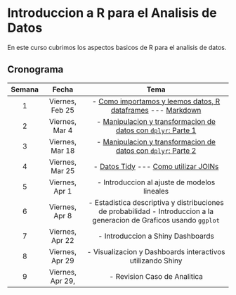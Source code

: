 # Introduccion a R para el Analisis de Datos

En este curso cubrimos los aspectos basicos de R para el analisis de datos.

## Cronograma

| **Semana** 	|     **Fecha**    	|                                                        **Tema**                                                       	| 
|:----------:	|:----------------:	|:---------------------------------------------------------------------------------------------------------------------:	|
|          1 	|  Viernes, Feb 25 	| - [Como importamos y leemos datos, R dataframes](https://github.com/jdposada/r_course/blob/main/src/intro_r.ipynb)  --- [Markdown](https://github.com/jdposada/r_course/blob/deaf75ce5433923eefc04a1ab9f62d6774d0897c/src/r_markdown_example.Rmd#L1)                                                         	|                         	|                                 	|
|          2 	|   Viernes, Mar 4 	| - [Manipulacion y transformacion de datos con `dplyr`: Parte 1](https://github.com/jdposada/r_course/blob/deaf75ce5433923eefc04a1ab9f62d6774d0897c/src/dplyr_basics.Rmd#L1)                                                        	|                         	|                                 	|
|          3 	|  Viernes, Mar 18 	| - [Manipulacion y transformacion de datos con `dplyr`: Parte 2](https://github.com/jdposada/r_course/blob/deaf75ce5433923eefc04a1ab9f62d6774d0897c/src/dplyr_basics_part2.Rmd#L1)                                                        	|                         	|                                 	|
|          4 	|  Viernes, Mar 25 	| - [Datos Tidy](https://github.com/jdposada/r_course/blob/deaf75ce5433923eefc04a1ab9f62d6774d0897c/src/tidy_data.Rmd#L1) --- [Como utilizar JOINs](https://github.com/jdposada/r_course/blob/deaf75ce5433923eefc04a1ab9f62d6774d0897c/src/working_with_joins.Rmd#L1)                                 	|                         	|                                 	|
|          5 	|  Viernes, Apr 1 	| - Introduccion al ajuste de modelos lineales                            	|                         	|                                 	|
|          6 	|   Viernes, Apr 8 	| - Estadistica descriptiva y distribuciones de probabilidad - Introduccion a la generacion de Graficos usando `ggplot` 	|                         	|                                 	|
|          7 	|   Viernes, Apr 22 	| - Introduccion a Shiny Dashboards                                                                                     	|                         	|                                 	|
|          8 	|  Viernes, Apr 29 	| - Visualizacion y Dashboards interactivos utilizando Shiny                                                            	|                         	|                                 	|
|          9 	| Viernes, Apr 29, 	| - Revision Caso de Analitica                                                                                          	|                         	|                                 	|
